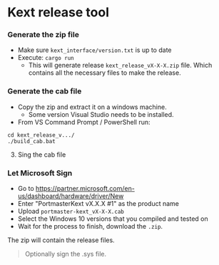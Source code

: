 # Kext release tool

### Generate the zip file
- Make sure `kext_interface/version.txt` is up to date
- Execute: `cargo run`  
  * This will generate release `kext_release_vX-X-X.zip` file. Which contains all the necessary files to make the release.  

### Generate the cab file
- Copy the zip and extract it on a windows machine.
  * Some version Visual Studio needs to be installed.
- From VS Command Prompt / PowerShell run:
```
cd kext_release_v.../
./build_cab.bat
```

3. Sing the cab file

### Let Microsoft Sign
- Go to https://partner.microsoft.com/en-us/dashboard/hardware/driver/New
- Enter "PortmasterKext vX.X.X #1" as the product name
- Upload `portmaster-kext_vX-X-X.cab`
- Select the Windows 10 versions that you compiled and tested on
- Wait for the process to finish, download the `.zip`.

The zip will contain the release files.  
> Optionally sign the .sys file. 